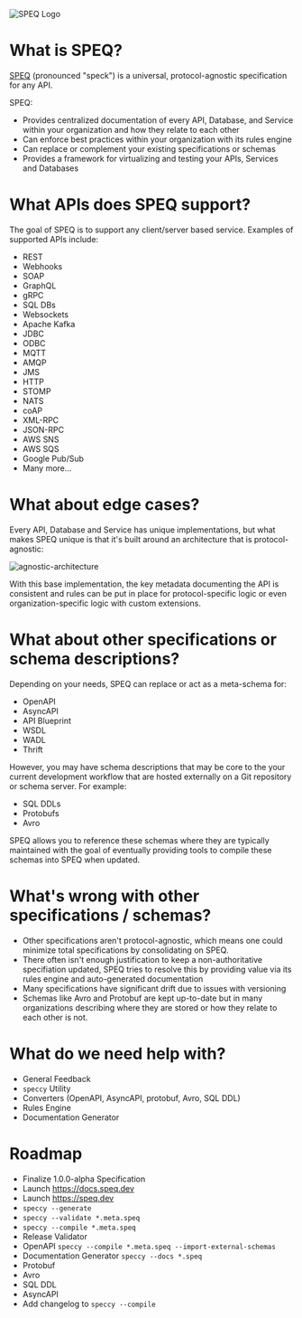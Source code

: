 ![SPEQ Logo](https://i.imgur.com/y6RsoEy.png)


# What is SPEQ?
[SPEQ](https://speq.dev) (pronounced "speck") is a universal, protocol-agnostic specification for any API.

SPEQ:
- Provides centralized documentation of every API, Database, and Service within your organization and how they relate to each other
- Can enforce best practices within your organization with its rules engine
- Can replace or complement your existing specifications or schemas
- Provides a framework for virtualizing and testing your APIs, Services and Databases

# What APIs does SPEQ support?
The goal of SPEQ is to support any client/server based service. Examples of supported APIs include:

- REST
- Webhooks
- SOAP
- GraphQL
- gRPC
- SQL DBs
- Websockets
- Apache Kafka
- JDBC
- ODBC
- MQTT
- AMQP
- JMS
- HTTP
- STOMP
- NATS
- coAP
- XML-RPC
- JSON-RPC
- AWS SNS
- AWS SQS
- Google Pub/Sub
- Many more...

# What about edge cases?
Every API, Database and Service has unique implementations, but what makes SPEQ unique is that it's built around an architecture that is protocol-agnostic:

![agnostic-architecture](https://i.imgur.com/JVYo97T.png)

With this base implementation, the key metadata documenting the API is consistent and rules can be put in place for protocol-specific logic or even organization-specific logic with custom extensions. 

# What about other specifications or schema descriptions?
Depending on your needs, SPEQ can replace or act as a meta-schema for:
- OpenAPI
- AsyncAPI
- API Blueprint
- WSDL
- WADL
- Thrift

However, you may have schema descriptions that may be core to the your current development workflow that are hosted externally on a Git repository or schema server. For example:
- SQL DDLs
- Protobufs
- Avro

SPEQ allows you to reference these schemas where they are typically maintained with the goal of eventually providing tools to compile these schemas into SPEQ when updated.

# What's wrong with other specifications / schemas? 
- Other specifications aren't protocol-agnostic, which means one could minimize total specifications by consolidating on SPEQ.
- There often isn't enough justification to keep a non-authoritative specifiation updated, SPEQ tries to resolve this by providing value via its rules engine and auto-generated documentation
- Many specifications have significant drift due to issues with versioning
- Schemas like Avro and Protobuf are kept up-to-date but in many organizations describing where they are stored or how they relate to each other is not. 

# What do we need help with?
- General Feedback
- `speccy` Utility
- Converters (OpenAPI, AsyncAPI, protobuf, Avro, SQL DDL)
- Rules Engine
- Documentation Generator

# Roadmap
- Finalize 1.0.0-alpha Specification
- Launch https://docs.speq.dev
- Launch https://speq.dev
- `speccy --generate`
- `speccy --validate *.meta.speq`
- `speccy --compile *.meta.speq`
- Release Validator
- OpenAPI `speccy --compile *.meta.speq --import-external-schemas`
- Documentation Generator `speccy --docs *.speq`
- Protobuf
- Avro
- SQL DDL
- AsyncAPI
- Add changelog to `speccy --compile`
